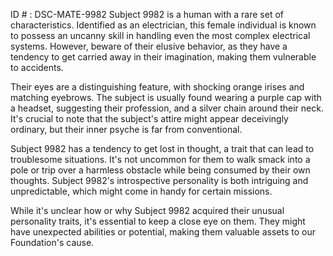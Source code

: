 ID # : DSC-MATE-9982
Subject 9982 is a human with a rare set of characteristics. Identified as an electrician, this female individual is known to possess an uncanny skill in handling even the most complex electrical systems. However, beware of their elusive behavior, as they have a tendency to get carried away in their imagination, making them vulnerable to accidents.

Their eyes are a distinguishing feature, with shocking orange irises and matching eyebrows. The subject is usually found wearing a purple cap with a headset, suggesting their profession, and a silver chain around their neck. It's crucial to note that the subject's attire might appear deceivingly ordinary, but their inner psyche is far from conventional.

Subject 9982 has a tendency to get lost in thought, a trait that can lead to troublesome situations. It's not uncommon for them to walk smack into a pole or trip over a harmless obstacle while being consumed by their own thoughts. Subject 9982's introspective personality is both intriguing and unpredictable, which might come in handy for certain missions.

While it's unclear how or why Subject 9982 acquired their unusual personality traits, it's essential to keep a close eye on them. They might have unexpected abilities or potential, making them valuable assets to our Foundation's cause.